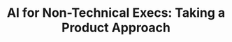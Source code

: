 ---
title: "AI for Non-Technical Execs: Taking a Product Approach"
slug: "ai-for-non-technical-execs-taking-a-product-approach"
draft: false
event_date: "2024-03-12T12:00:00-05:00"
image: "img/resources/webinars/ai-for-non-technical-execs-taking-a-product-approach.webp"
name: "AI for Non-Technical Execs: Taking a Product Approach"
description: |
  Learn how to spot AI/ML use cases in the wild, no math required.

  Are you a leader excited about the potential impact of AI for your business but have no idea where to start? Looking for opportunities around how gen AI can support you in solving a business question? Concerned about ROI? 

  Designed specifically for non-technical decision-makers, this session focuses on de-mystifying AI and cultivating a "solutions-first" mindset, which includes:

  - Identify your "y": In machine learning, we refer to our target (i.e. the outcome to predict) as our "y". Many data teams spin their wheels for months trying to determine the right target. Learn how to help them get there faster and ensure they're focused on solving the right problem from the get-go.
  - Automate the boring stuff: While the rise of "quiet quitting" caused alarm for many organizations, it also marked a turning point in the evolution of work; many tasks that once relied on manual effort have become drivers of employee disengagement and churn. Learn which tasks are best suited to automation using AI/ML tools, as well as the ones a bot still can't do.
  - Put the "face" back into interface: 87% percent of data science projects never make it to the intended end user. Whether that's an external or an internal customer, it's critical to design the AI interface before training the model to ensure it suits reality. Learn the best practices for these interfaces to ensure your team is designing with their end user in mind.

events: ['Webinar']
registration_link: https://r8l.co/XVq5jonHL5j
call_to_action: "Register"
video_link: https://www.youtube.com/embed/8diFA0PSV0c?si=uVRJuM43fDhc1UoN
audio_link: 
categories: ['Video']
presenters: ['Rebecca Bilbro']
topics: ['AI', 'ML']
---